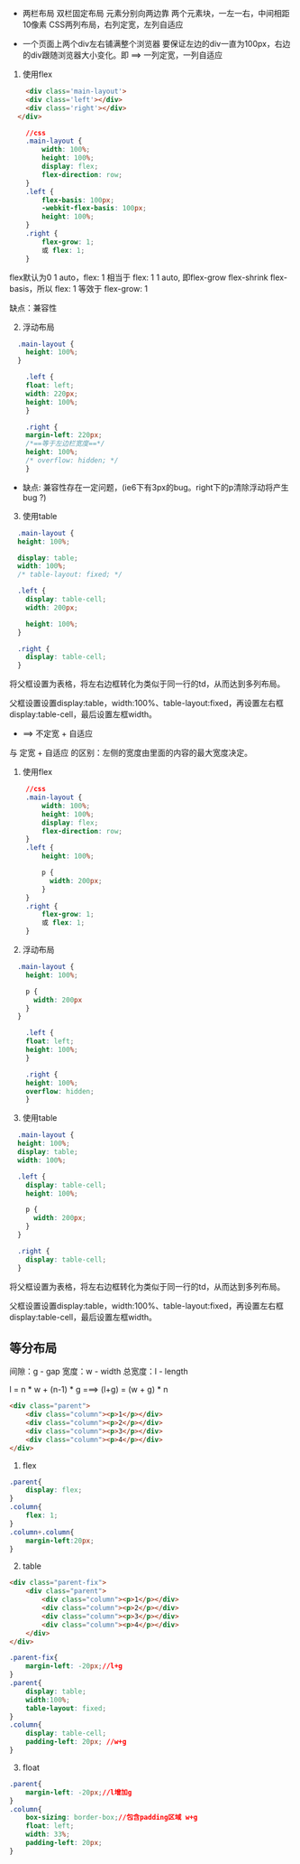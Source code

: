 - 两栏布局
双栏固定布局
元素分别向两边靠
两个元素块，一左一右，中间相距10像素
CSS两列布局，右列定宽，左列自适应

- 一个页面上两个div左右铺满整个浏览器
要保证左边的div一直为100px，右边的div跟随浏览器大小变化。即 ==> 一列定宽，一列自适应

1. 使用flex

```html
	<div class='main-layout'>
    <div class='left'></div>
    <div class='right'></div>
  </div>
```
```css
	//css
	.main-layout {
        width: 100%;
        height: 100%;
        display: flex;
        flex-direction: row;
	}
	.left {
        flex-basis: 100px;
        -webkit-flex-basis: 100px;
        height: 100%;
	}
	.right {
        flex-grow: 1;
        或 flex: 1;
	}
```

flex默认为0 1 auto，flex: 1 相当于 flex: 1 1 auto, 即flex-grow flex-shrink flex-basis，所以 flex: 1 等效于 flex-grow: 1

缺点：兼容性

2. 浮动布局
```css
  .main-layout {
    height: 100%;
  }

	.left {
    float: left;
    width: 220px;
    height: 100%;
	}

	.right {
    margin-left: 220px;
    /*==等于左边栏宽度==*/
    height: 100%;
    /* overflow: hidden; */
	}
```

- 缺点: 兼容性存在一定问题，(ie6下有3px的bug。right下的p清除浮动将产生bug ?)

3. 使用table
```css
  .main-layout {
  height: 100%;

  display: table;
  width: 100%;
  /* table-layout: fixed; */

  .left {
    display: table-cell;
    width: 200px;

    height: 100%;
  }

  .right {
    display: table-cell;
  }
```
将父框设置为表格，将左右边框转化为类似于同一行的td，从而达到多列布局。

父框设置设置display:table，width:100%、table-layout:fixed，再设置左右框display:table-cell，最后设置左框width。

- ==> 不定宽 + 自适应

与 定宽 + 自适应 的区别：左侧的宽度由里面的内容的最大宽度决定。

1. 使用flex
```css
	//css
	.main-layout {
        width: 100%;
        height: 100%;
        display: flex;
        flex-direction: row;
	}
	.left {
        height: 100%;

        p {
          width: 200px;
        }
	}
	.right {
        flex-grow: 1;
        或 flex: 1;
	}
```

2. 浮动布局
```css
  .main-layout {
    height: 100%;

    p {
      width: 200px
    }
  }

	.left {
    float: left;
    height: 100%;
	}

	.right {
    height: 100%;
    overflow: hidden;
	}
```

3. 使用table
```css
  .main-layout {
  height: 100%;
  display: table;
  width: 100%;

  .left {
    display: table-cell;
    height: 100%;

    p {
      width: 200px;
    }
  }

  .right {
    display: table-cell;
  }
```
将父框设置为表格，将左右边框转化为类似于同一行的td，从而达到多列布局。

父框设置设置display:table，width:100%、table-layout:fixed，再设置左右框display:table-cell，最后设置左框width。

## 等分布局
间隙：g - gap
宽度：w - width
总宽度：l - length

l = n * w + (n-1) * g  ===> (l+g) = (w + g) * n

```html
<div class="parent">
    <div class="column"><p>1</p></div>
    <div class="column"><p>2</p></div>
    <div class="column"><p>3</p></div>
    <div class="column"><p>4</p></div>
</div>
```
1. flex
```css
.parent{
    display: flex;
}
.column{
    flex: 1;
}
.column+.column{
    margin-left:20px;
}
```

2. table
```html
<div class="parent-fix">
    <div class="parent">
        <div class="column"><p>1</p></div>
        <div class="column"><p>2</p></div>
        <div class="column"><p>3</p></div>
        <div class="column"><p>4</p></div>
    </div>
</div>
```

```css
.parent-fix{
    margin-left: -20px;//l+g
}
.parent{
    display: table;
    width:100%;
    table-layout: fixed;
}
.column{
    display: table-cell;
    padding-left: 20px; //w+g
}
```
3. float
```css
.parent{
    margin-left: -20px;//l增加g
}
.column{
    box-sizing: border-box;//包含padding区域 w+g
    float: left;
    width: 33%;
    padding-left: 20px;
}
```